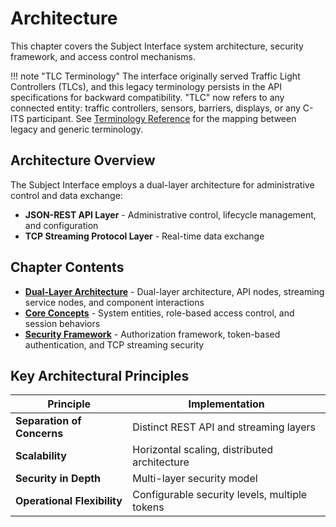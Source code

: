 # Architecture

This chapter covers the Subject Interface system architecture, security framework, and access control mechanisms.

!!! note "TLC Terminology"
    The interface originally served Traffic Light Controllers (TLCs), and this legacy terminology persists in the API specifications for backward compatibility. "TLC" now refers to any connected entity: traffic controllers, sensors, barriers, displays, or any C-ITS participant. See [Terminology Reference](appendix/evolution-terminology.md) for the mapping between legacy and generic terminology.

## Architecture Overview

The Subject Interface employs a dual-layer architecture for administrative control and data exchange:

- **JSON-REST API Layer** - Administrative control, lifecycle management, and configuration
- **TCP Streaming Protocol Layer** - Real-time data exchange

## Chapter Contents

- **[Dual-Layer Architecture](system-architecture.md)** - Dual-layer architecture, API nodes, streaming service nodes, and component interactions
- **[Core Concepts](core-concepts.md)** - System entities, role-based access control, and session behaviors
- **[Security Framework](security-framework.md)** - Authorization framework, token-based authentication, and TCP streaming security

## Key Architectural Principles

| Principle | Implementation |
|-----------|---------------|
| **Separation of Concerns** | Distinct REST API and streaming layers |
| **Scalability** | Horizontal scaling, distributed architecture |
| **Security in Depth** | Multi-layer security model |
| **Operational Flexibility** | Configurable security levels, multiple tokens |